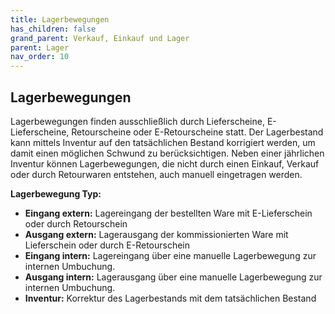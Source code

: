 ```yaml
---
title: Lagerbewegungen
has_children: false
grand_parent: Verkauf, Einkauf und Lager
parent: Lager
nav_order: 10
---
```


## Lagerbewegungen

Lagerbewegungen finden ausschließlich durch Lieferscheine, E-Lieferscheine, Retourscheine oder E-Retourscheine statt. Der Lagerbestand kann mittels Inventur auf den tatsächlichen Bestand korrigiert werden, um damit einen möglichen Schwund zu berücksichtigen. Neben einer jährlichen Inventur können Lagerbewegungen, die nicht durch einen Einkauf, Verkauf oder durch Retourwaren entstehen, auch manuell eingetragen werden.

**Lagerbewegung Typ:**

- **Eingang extern:** Lagereingang der bestellten Ware mit E-Lieferschein oder durch Retourschein
- **Ausgang extern:** Lagerausgang der kommissionierten Ware mit Lieferschein oder durch E-Retourschein
- **Eingang intern:** Lagereingang über eine manuelle Lagerbewegung zur internen Umbuchung.
- **Ausgang intern:** Lagerausgang über eine manuelle Lagerbewegung zur internen Umbuchung.
- **Inventur:** Korrektur des Lagerbestands mit dem tatsächlichen Bestand

